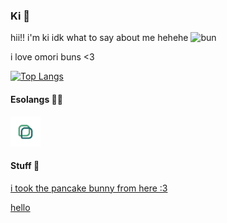 ### Ki 🥮
hii!! i'm ki idk what to say about me hehehe ![bun](https://static.wikia.nocookie.net/omori/images/c/c2/PancakeBunnyWalk.gif/revision/latest?cb=20210530091733&format=original)

i love omori buns <3

[![Top Langs](https://github-readme-stats.vercel.app/api/top-langs/?username=mkukiro&layout=compact)](https://github.com/anuraghazra/github-readme-stats)

#### Esolangs 🍋‍🟩
[<img src="noriioicon.svg" width="48px" height="48px">](https://github.com/mkukiro/nori.io)

#### Stuff 🧬
[i took the pancake bunny from here :3](https://omori.fandom.com/wiki/File:PancakeBunnyWalk.gif)

[hello](https://www.youtube.com/watch?v=dQw4w9WgXcQ)
